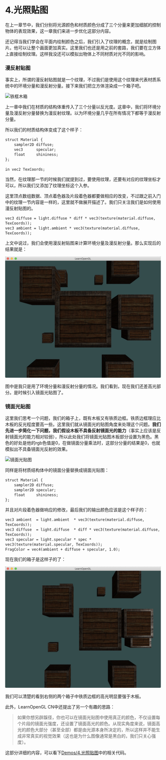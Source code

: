 # 4.光照贴图

在上一章节中，我们分别将光源颜色和材质颜色分成了三个分量来更加细腻的控制物体的表现效果，这一章我们来进一步优化这部分内容。

还记得当我们学会在平面内绘制颜色之后，我们引入了纹理的概念，就是绘制图片。他可以让整个画面更加真实。这里我们也还是用之前的套路，我们要在立方体上直接绘制纹理。这样我没还可以模拟出物体上不同材质对光不同的影响。

### 漫反射贴图

事实上，所谓的漫反射贴图就是一个纹理，不过我们是使用这个纹理来代表材质系统中的环境分量和漫反射分量。接下来我们把立方体渲染成一个箱子吧。

![铁框木箱](https://learnopengl-cn.github.io/img/02/04/container2.png)

上一章中我们在材质的结构体重传入了三个分量以反光度。这章中，我们将环境分量及漫反射分量替换为漫反射纹理。以为环境分量几乎在所有情况下都等于漫反射分量。

所以我们的材质结构体变成了这个样子：

```
struct Material {
    sampler2D diffuse;
    vec3      specular;
    float     shininess;
}; 

in vec2 TexCoords;
```

当然，在纹理那一节的时候我们就提到过，要使用纹理，还要有对应的纹理坐标才可以，所以我们又添加了纹理坐标这个入参。

这里顶点数组数据、顶点着色器及片段着色器都要做相应的改变，不过跟之前入门中的纹理一节内容是一样的，这里就不做展开描述了。我们只关注我们是如何使用漫反射贴图的。

```
vec3 diffuse = light.diffuse * diff * vec3(texture(material.diffuse, TexCoords));
vec3 ambient = light.ambient * vec3(texture(material.diffuse, TexCoords));
```

上文中说过，我们会使用漫反射贴图来计算环境分量及漫反射分量。那么实现后的结果就是：

![漫反射贴图](https://github.com/CodeWicky/Learning-OpenGL/raw/master/%E5%85%89%E7%85%A7/Pics/%E6%BC%AB%E5%8F%8D%E5%B0%84%E8%B4%B4%E5%9B%BE.png)

图中是我只是用了环境分量和漫反射分量的情况。我们看到，现在我们还差高光部分。是时候引入镜面光贴图了。

### 镜面光贴图

这里我们思考一个问题，我们的箱子上，既有木板又有铁质边框。铁质边框理应比木板的反光程度要高一些。这里我们就从镜面光的贴图角度来处理这个问题。**我们先进一步简化一下问题，我们假设木板不具备反射镜面光的能力**（事实上应该是反射镜面光的能力相对较弱），所以此处我们将镜面光贴图木板部分设置为黑色。黑色的好处是他的rgb色值是0，在做镜面分量乘法时，这部分分量的结果是0，也就模拟出不具备镜面光反射的效果。

![镜面光贴图](https://learnopengl-cn.github.io/img/02/04/container2_specular.png)

同样是将材质结构体中的镜面分量替换成镜面光贴图：

```
struct Material {
    sampler2D diffuse;
    sampler2D specular;
    float     shininess;
};
```

并且对片段着色器做响应的修改，最后我们的输出颜色应该是这个样子的：

```
vec3 ambient  = light.ambient  * vec3(texture(material.diffuse, TexCoords));
vec3 diffuse  = light.diffuse  * diff * vec3(texture(material.diffuse, TexCoords));  
vec3 specular = light.specular * spec * vec3(texture(material.specular, TexCoords));
FragColor = vec4(ambient + diffuse + specular, 1.0);
```

现在我们的箱子是这样子的了：

![镜面光贴图](https://github.com/CodeWicky/Learning-OpenGL/raw/master/%E5%85%89%E7%85%A7/Pics/%E9%95%9C%E9%9D%A2%E5%85%89%E8%B4%B4%E5%9B%BE.png)

我们可以清楚的看到右侧的两个箱子中铁质边框的高光明显要强于木板。

此外，LearnOpenGL CN中还提出了另一个有趣的思路：

> 如果你想另辟蹊径，你也可以在镜面光贴图中使用真正的颜色，不仅设置每个片段的镜面光强度，还设置了镜面高光的颜色。从现实角度来说，镜面高光的颜色大部分（甚至全部）都是由光源本身所决定的，所以这样并不能生成非常真实的视觉效果（这也是为什么图像通常是黑白的，我们只关心强度）。

这部分详细的内容，可以看下[Demos/4.光照贴图](https://github.com/CodeWicky/Learning-OpenGL/tree/master/%E5%85%89%E7%85%A7/Demos/4.%E5%85%89%E7%85%A7%E8%B4%B4%E5%9B%BE)中的相关代码。

